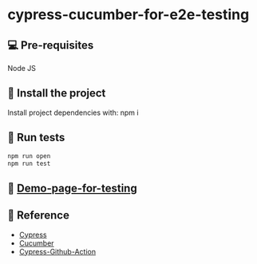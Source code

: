# cypress-cucumber-for-e2e-testing

## 💻 Pre-requisites

Node JS

## 🚀 Install the project

Install project dependencies with: npm i

## 🐹 Run tests

```javascript
npm run open
npm run test
```

## 🐙 [Demo-page-for-testing](https://stately-caramel-5cb3b8.netlify.app/)

## 📖 Reference

- [Cypress](https://www.cypress.io/)
- [Cucumber](https://cucumber.io/)
- [Cypress-Github-Action](https://github.com/cypress-io/github-action)
